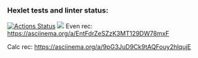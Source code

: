 ### Hexlet tests and linter status:
[![Actions Status](https://github.com/hi-ar/java-project-lvl1/workflows/hexlet-check/badge.svg)](https://github.com/hi-ar/java-project-lvl1/actions)
<a href="https://codeclimate.com/github/codeclimate/codeclimate/test_coverage"><img src="https://api.codeclimate.com/v1/badges/a99a88d28ad37a79dbf6/test_coverage" /></a>
Even rec: https://asciinema.org/a/EntFdrZeSZzK3MT129DW78mxF 

Calc rec: https://asciinema.org/a/9pG3JuD9Ck9tAQFouy2hlqujE 
